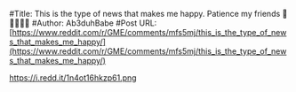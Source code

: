 #Title: This is the type of news that makes me happy. Patience my friends 🦍🙌🏻🚀💎
#Author: Ab3duhBabe
#Post URL: [https://www.reddit.com/r/GME/comments/mfs5mj/this_is_the_type_of_news_that_makes_me_happy/](https://www.reddit.com/r/GME/comments/mfs5mj/this_is_the_type_of_news_that_makes_me_happy/)


https://i.redd.it/1n4ot16hkzp61.png